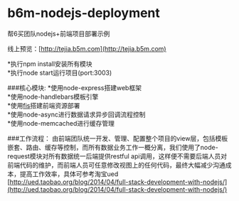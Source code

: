 b6m-nodejs-deployment
=====================

帮6买团队nodejs+前端项目部署示例

线上预览：[http://tejia.b5m.com](http://tejia.b5m.com)

*执行npm install安装所有模块  
*执行node start运行项目(port:3003)

###核心模块:
*使用node-express搭建web框架  
*使用node-handlebars模板引擎  
*使用[fis](http://fis.baidu.com/)搭建前端资源部署  
*使用node-async进行数据请求异步回调流程控制  
*使用node-memcached进行缓存管理

###工作流程：
由前端团队统一开发、管理、配置整个项目的view层，包括模板嵌套、路由、缓存等控制，而所有数据业务工作一概分离，我们使用了node-request模块对所有数据统一后端提供restful api调用，这样便不需要后端人员对前端代码的维护，而前端人员可任意修改视图上的任何代码，最终大幅减少沟通成本，提高工作效率，具体可参考淘宝ued [http://ued.taobao.org/blog/2014/04/full-stack-development-with-nodejs/](http://ued.taobao.org/blog/2014/04/full-stack-development-with-nodejs/)
